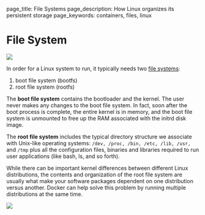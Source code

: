 page_title: File Systems
page_description: How Linux organizes its persistent storage
page_keywords: containers, files, linux

File System
=========================================================

![](../../_images/docker-filesystems-generic.png)

In order for a Linux system to run, it typically needs two [file
systems](http://en.wikipedia.org/wiki/Filesystem):

1.  boot file system (bootfs)
2.  root file system (rootfs)

The **boot file system** contains the bootloader and the kernel. The
user never makes any changes to the boot file system. In fact, soon
after the boot process is complete, the entire kernel is in memory, and
the boot file system is unmounted to free up the RAM associated with the
initrd disk image.

The **root file system** includes the typical directory structure we
associate with Unix-like operating systems:
`/dev, /proc, /bin, /etc, /lib, /usr,` and
`/tmp` plus all the configuration files, binaries
and libraries required to run user applications (like bash, ls, and so
forth).

While there can be important kernel differences between different Linux
distributions, the contents and organization of the root file system are
usually what make your software packages dependent on one distribution
versus another. Docker can help solve this problem by running multiple
distributions at the same time.

![](../../_images/docker-filesystems-multiroot.png)
